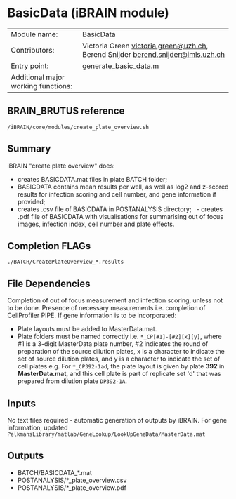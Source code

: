 # BasicData (iBRAIN module)

|||
|---|---|
| Module name: | BasicData |
| Contributors: | Victoria Green victoria.green@uzh.ch, Berend Snijder <berend.snijder@imls.uzh.ch> |
| Entry point: | generate_basic_data.m |
| Additional major working functions: | |

## BRAIN_BRUTUS reference

`/iBRAIN/core/modules/create_plate_overview.sh`

## Summary

iBRAIN "create plate overview" does: 

 - creates BASICDATA.mat files in plate BATCH folder; 
 - BASICDATA contains mean results per well, as well as log2 and z-scored results for infection scoring and cell number, and gene information if provided; 
 - creates .csv file of BASICDATA in POSTANALYSIS directory;
  - creates .pdf file of BASICDATA with visualisations for summarising out of focus images, infection index, cell number and plate effects.

## Completion FLAGs 

`./BATCH/CreatePlateOverview_*.results`

## File Dependencies 

Completion of out of focus measurement and infection scoring, unless not to be done. Presence of necessary measurements i.e. completion of CellProfiler PIPE.
If gene information is to be incorporated:
- Plate layouts must be added to MasterData.mat.
- Plate folders must be named correctly i.e. `*_CP[#1]-[#2][x][y]`, where #1 is a 3-digit MasterData plate number, #2 indicates the round of preparation of the source dilution plates, x is a character to indicate the set of source dilution plates, and y is a character to indicate the set of cell plates e.g. For `*_CP392-1ad`, the plate layout is given by plate **392** in **MasterData.mat**, and this cell plate is part of replicate set 'd' that was prepared from dilution plate `DP392-1A`.

## Inputs

No text files required - automatic generation of outputs by iBRAIN.
For gene information, updated `PelkmansLibrary/matlab/GeneLookup/LookUpGeneData/MasterData.mat`

## Outputs

- BATCH/BASICDATA_*.mat
- POSTANALYSIS/*_plate_overview.csv
- POSTANALYSIS/*_plate_overview.pdf
